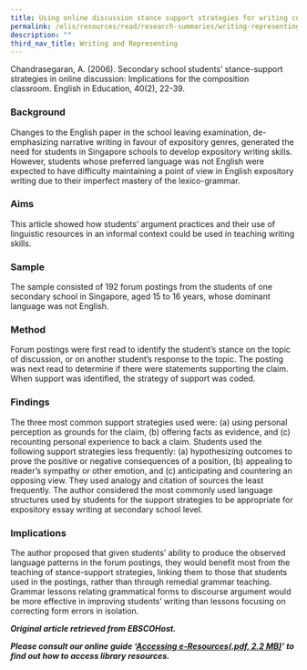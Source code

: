 ```yaml
---
title: Using online discussion stance support strategies for writing compositions
permalink: /elis/resources/read/research-summaries/writing-representing/using-online-discussion-stance-support/
description: ""
third_nav_title: Writing and Representing
---
```

Chandrasegaran, A. (2006). Secondary school students’ stance-support strategies in online discussion: Implications for the composition classroom. English in Education, 40(2), 22-39.

### Background

Changes to the English paper in the school leaving examination, de-emphasizing narrative writing in favour of expository genres, generated the need for students in Singapore schools to develop expository writing skills. However, students whose preferred language was not English were expected to have difficulty maintaining a point of view in English expository writing due to their imperfect mastery of the lexico-grammar.

### Aims

This article showed how students’ argument practices and their use of linguistic resources in an informal context could be used in teaching writing skills.

### Sample

The sample consisted of 192 forum postings from the students of one secondary school in Singapore, aged 15 to 16 years, whose dominant language was not English.

### Method

Forum postings were first read to identify the student’s stance on the topic of discussion, or on another student’s response to the topic. The posting was next read to determine if there were statements supporting the claim. When support was identified, the strategy of support was coded.

### Findings

The three most common support strategies used were: (a) using personal perception as grounds for the claim, (b) offering facts as evidence, and (c) recounting personal experience to back a claim. Students used the following support strategies less frequently: (a) hypothesizing outcomes to prove the positive or negative consequences of a position, (b) appealing to reader’s sympathy or other emotion, and (c) anticipating and countering an opposing view. They used analogy and citation of sources the least frequently. The author considered the most commonly used language structures used by students for the support strategies to be appropriate for expository essay writing at secondary school level.

### Implications

The author proposed that given students’ ability to produce the observed language patterns in the forum postings, they would benefit most from the teaching of stance-support strategies, linking them to those that students used in the postings, rather than through remedial grammar teaching. Grammar lessons relating grammatical forms to discourse argument would be more effective in improving students’ writing than lessons focusing on correcting form errors in isolation.


_**Original article retrieved from EBSCOHost.**_  

**_Please consult our online guide ‘[Accessing e-Resources(.pdf, 2.2 MB)](https://academyofsingaporeteachers-moe-edu-sg-admin.cwp.sg/elis/resources/read/research-summaries/writing-and-representing/18e45074-6b1b-4ac7-811f-1a8da16c4f81 "Accessing e-Resources")’ to find out how to access library resources._**
